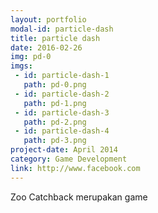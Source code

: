 ```yaml
---
layout: portfolio
modal-id: particle-dash
title: particle dash
date: 2016-02-26
img: pd-0
imgs:
 - id: particle-dash-1
   path: pd-0.png
 - id: particle-dash-2
   path: pd-1.png
 - id: particle-dash-3
   path: pd-2.png
 - id: particle-dash-4
   path: pd-3.png
project-date: April 2014
category: Game Development
link: http://www.facebook.com
---
```

Zoo Catchback merupakan game